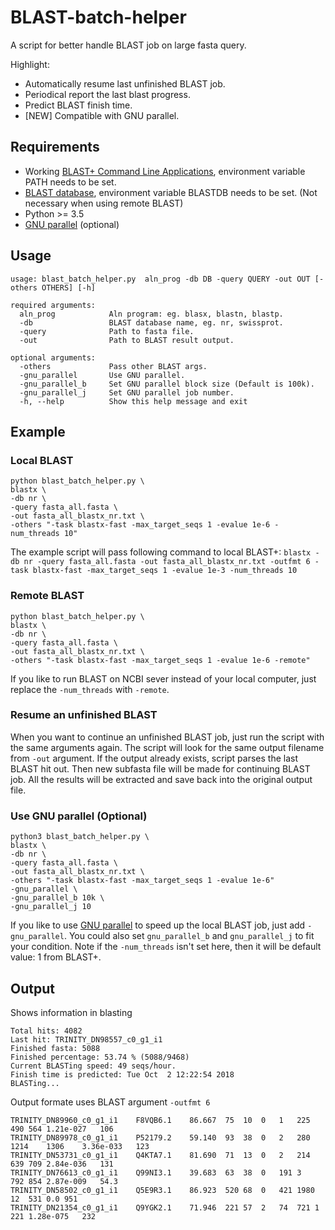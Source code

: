 # BLAST-batch-helper
A script for better handle BLAST job on large fasta query.

Highlight:
* Automatically resume last unfinished BLAST job.
* Periodical report the last blast progress.
* Predict BLAST finish time.
* [NEW] Compatible with GNU parallel.

## Requirements
* Working [BLAST+ Command Line Applications](https://www.ncbi.nlm.nih.gov/books/NBK279671/), environment variable PATH needs to be set.
* [BLAST database](ftp://ftp.ncbi.nlm.nih.gov/blast/db/), environment variable BLASTDB needs to be set. (Not necessary when using remote BLAST)
* Python >= 3.5
* [GNU parallel](https://www.gnu.org/software/parallel/) (optional) 

## Usage
```
usage: blast_batch_helper.py  aln_prog -db DB -query QUERY -out OUT [-others OTHERS] [-h]

required arguments:
  aln_prog            Aln program: eg. blasx, blastn, blastp.
  -db                 BLAST database name, eg. nr, swissprot.
  -query              Path to fasta file.
  -out                Path to BLAST result output.

optional arguments:
  -others             Pass other BLAST args.
  -gnu_parallel       Use GNU parallel.
  -gnu_parallel_b     Set GNU parallel block size (Default is 100k).
  -gnu_parallel_j     Set GNU parallel job number.  
  -h, --help          Show this help message and exit
```
## Example
### Local BLAST
```
python blast_batch_helper.py \
blastx \
-db nr \
-query fasta_all.fasta \
-out fasta_all_blastx_nr.txt \
-others "-task blastx-fast -max_target_seqs 1 -evalue 1e-6 -num_threads 10"
```
The example script will pass following command to local BLAST+:
`blastx -db nr -query fasta_all.fasta -out fasta_all_blastx_nr.txt -outfmt 6 -task blastx-fast -max_target_seqs 1 -evalue 1e-3 -num_threads 10`

### Remote BLAST
```
python blast_batch_helper.py \
blastx \
-db nr \
-query fasta_all.fasta \
-out fasta_all_blastx_nr.txt \
-others "-task blastx-fast -max_target_seqs 1 -evalue 1e-6 -remote"
```
If you like to run BLAST on NCBI sever instead of your local computer, just replace the `-num_threads` with `-remote`.

### Resume an unfinished BLAST
When you want to continue an unfinished BLAST job, just run the script with the same arguments again. The script will look for the same output filename from `-out` argument. If the output already exists, script parses the last BLAST hit out. Then new subfasta file will be made for continuing BLAST job. All the results will be extracted and save back into the original output file.

### Use GNU parallel (Optional)
```
python3 blast_batch_helper.py \
blastx \
-db nr \
-query fasta_all.fasta \
-out fasta_all_blastx_nr.txt \
-others "-task blastx-fast -max_target_seqs 1 -evalue 1e-6"
-gnu_parallel \
-gnu_parallel_b 10k \
-gnu_parallel_j 10
```
If you like to use [GNU parallel](https://www.gnu.org/software/parallel/) to speed up the local BLAST job, just add `-gnu_parallel`. You could also set `gnu_parallel_b` and `gnu_parallel_j` to fit your condition. Note if the `-num_threads` isn't set here, then it will be default value: 1 from BLAST+.

## Output
Shows information in blasting
```
Total hits: 4082
Last hit: TRINITY_DN98557_c0_g1_i1
Finished fasta: 5088
Finished percentage: 53.74 % (5088/9468)
Current BLASTing speed: 49 seqs/hour.
Finish time is predicted: Tue Oct  2 12:22:54 2018
BLASTing...
```
Output formate uses BLAST argument `-outfmt 6`
```
TRINITY_DN89960_c0_g1_i1	F8VQB6.1	86.667	75	10	0	1	225	490	564	1.21e-027	106
TRINITY_DN89978_c0_g1_i1	P52179.2	59.140	93	38	0	2	280	1214	1306	3.36e-033	123
TRINITY_DN53731_c0_g1_i1	Q4KTA7.1	81.690	71	13	0	2	214	639	709	2.84e-036	131
TRINITY_DN76613_c0_g1_i1	Q99NI3.1	39.683	63	38	0	191	3	792	854	2.87e-009	54.3
TRINITY_DN58502_c0_g1_i1	Q5E9R3.1	86.923	520	68	0	421	1980	12	531	0.0	951
TRINITY_DN21354_c0_g1_i1	Q9YGK2.1	71.946	221	57	2	74	721	1	221	1.28e-075	232
```
